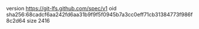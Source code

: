 version https://git-lfs.github.com/spec/v1
oid sha256:68cadcf6aa242fd6aa31b9f9f5f0945b7a3cc0eff71cb31384773f986f8c2d64
size 2416
